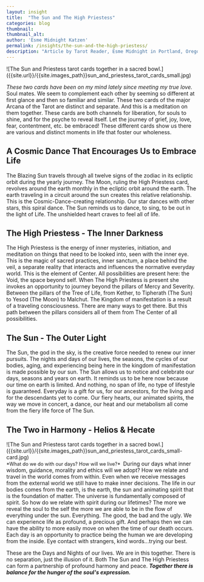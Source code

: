 ```yaml
---
layout: insight
title:  "The Sun and The High Priestess"
categories: blog
thumbnail: 
thumbnail_alt: 
author: 'Esme Midnight Katzen'
permalink: /insights/the-sun-and-the-high-priestess/
description: "Article by Tarot Reader, Esme Midnight in Portland, Oregon. A meditation on two cards of the major Arcana of the Tarot. These cards are both channels for liberation, for souls to shine, and for the psyche to reveal itself."
---
```

<div markdown=1 id="post-intro-img">
![The Sun and Priestess tarot cards together in a sacred bowl.]({{site.url}}/{{site.images_path}}sun_and_priestess_tarot_cards_small.jpg)
</div>

<em class="post-intro-text">These two cards have been on my mind lately since meeting my true love.</em> Soul mates. We seem to complement each other by seeming so different at first glance and then so familiar and similar. These two cards of the major Arcana of the Tarot are distinct and separate. And this is a meditation on them together. These cards are both channels for liberation, for souls to shine, and for the psyche to reveal itself. Let the journey of grief, joy, love, fear, contentment, etc. be embraced! These different cards show us there are various and distinct moments in life that foster our wholeness. 

## A Cosmic Dance That Encourages Us to Embrace Life
The Blazing Sun travels through all twelve signs of the zodiac in its ecliptic orbit during the yearly journey. The Moon, ruling the High Priestess card, revolves around the earth monthly in the ecliptic orbit around the earth. The earth traveling in a circuit around the sun creates this relative relationship. This is the Cosmic-Dance-creating relationship. Our star dances with other stars, this spiral dance. The Sun reminds us to dance, to sing, to be out in the light of Life. The unshielded heart craves to feel all of life.

## The High Priestess - The Inner Darkness
The High Priestess is the energy of inner mysteries, initiation, and meditation on things that need to be looked into, seen with the inner eye. This is the magic of sacred practices, inner sanctum, a place behind the veil, a separate reality that interacts and influences the normative everyday world. This is the element of Center. All possibilities are present here: the Void, the space beyond self. When The High Priestess is present she invokes an opportunity to journey beyond the pillars of Mercy and Severity. Between the pillars of the Tree of Life, from Kether, to Tipherath (The Sun) to Yesod (The Moon) to Malchut. The Kingdom of manifestation is a result of a traveling consciousness. There are many ways to get there. But this path between the pillars considers all of them from The Center of all possibilities. 

## The Sun - The Outer Light
The Sun, the god in the sky, is the creative force needed to renew our inner pursuits. The nights and days of our lives, the seasons, the cycles of our bodies, aging, and experiencing being here in the kingdom of manifestation is made possible by our sun. The Sun allows us to notice and celebrate our days, seasons and years on earth. It reminds us to be here now because our time on earth is limited. And nothing, no span of life, no type of lifestyle is guaranteed. Everyday is a gift for us, for our ancestors, for the living and for the descendants yet to come. Our fiery hearts, our animated spirits, the way we move in concert, a dance, our heat and our metabolism all come from the fiery life force of The Sun. 

## The Two in Harmony - Helios & Hecate
<div class="fifty-fifty-img-right" markdown=1>
<div markdown=1 class="fifty-fifty-img-container">
![The Sun and Priestess tarot cards together in a sacred bowl.]({{site.url}}/{{site.images_path}}sun_and_priestess_tarot_cards_small-card.jpg)
</div>
<div markdown=1>
<span style="font-size: .9em !important;">*What do we do with our days? How will we live?* &nbsp;</span>During our days what inner wisdom, guidance, morality and ethics will we adopt? How we relate and travel in the world comes from within. Even when we receive messages from the external world we still have to make inner decisions. The life in our bodies comes from the earth, is the earth, the sun and animating spirit that is the foundation of matter. The universe is fundamentally composed of spirit. So how do we relate with spirit during our lifetimes? The more we reveal the soul to the self the more we are able to be in the flow of everything under the sun. Everything. The good, the bad and the ugly. We can experience life as profound, a precious gift. And perhaps then we can have the ability to more easily move on when the time of our death occurs. Each day is an opportunity to practice being the human we are developing from the inside. Eye contact with strangers, kind words...trying our best.
</div>
</div>

These are the Days and Nights of our lives. We are in this together. There is no separation, just the illusion of it. Both The Sun and The High Priestess can form a partnership of profound harmony and peace. ***Together there is balance for the hunger of the soul's expression.***